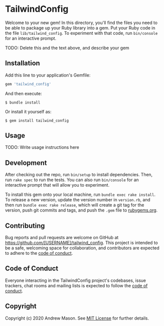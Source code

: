 # TailwindConfig

Welcome to your new gem! In this directory, you'll find the files you need to be able to package up your Ruby library into a gem. Put your Ruby code in the file `lib/tailwind_config`. To experiment with that code, run `bin/console` for an interactive prompt.

TODO: Delete this and the text above, and describe your gem

## Installation

Add this line to your application's Gemfile:

```ruby
gem 'tailwind_config'
```

And then execute:

    $ bundle install

Or install it yourself as:

    $ gem install tailwind_config

## Usage

TODO: Write usage instructions here

## Development

After checking out the repo, run `bin/setup` to install dependencies. Then, run `rake spec` to run the tests. You can also run `bin/console` for an interactive prompt that will allow you to experiment.

To install this gem onto your local machine, run `bundle exec rake install`. To release a new version, update the version number in `version.rb`, and then run `bundle exec rake release`, which will create a git tag for the version, push git commits and tags, and push the `.gem` file to [rubygems.org](https://rubygems.org).

## Contributing

Bug reports and pull requests are welcome on GitHub at https://github.com/[USERNAME]/tailwind_config. This project is intended to be a safe, welcoming space for collaboration, and contributors are expected to adhere to the [code of conduct](https://github.com/[USERNAME]/tailwind_config/blob/master/CODE_OF_CONDUCT.md).


## Code of Conduct

Everyone interacting in the TailwindConfig project's codebases, issue trackers, chat rooms and mailing lists is expected to follow the [code of conduct](https://github.com/[USERNAME]/tailwind_config/blob/master/CODE_OF_CONDUCT.md).

## Copyright

Copyright (c) 2020 Andrew Mason. See [MIT License](LICENSE.txt) for further details.